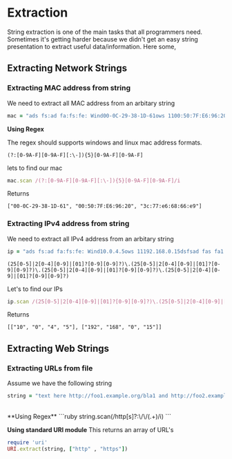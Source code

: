 # Extraction
String extraction is one of the main tasks that all programmers need. Sometimes it's getting harder because we didn't get an easy string presentation to extract useful data/information. Here some,

## Extracting Network Strings


### Extracting MAC address from string
We need to extract all MAC address from an arbitary string
```ruby
mac = "ads fs:ad fa:fs:fe: Wind00-0C-29-38-1D-61ows 1100:50:7F:E6:96:20dsfsad fas fa1 3c:77:e6:68:66:e9 f2"
```

**Using Regex**

The regex should supports windows and linux mac address formats.

`(?:[0-9A-F][0-9A-F][:\-]){5}[0-9A-F][0-9A-F]`

lets to find our mac
```ruby
mac.scan /(?:[0-9A-F][0-9A-F][:\-]){5}[0-9A-F][0-9A-F]/i
```
Returns
```
["00-0C-29-38-1D-61", "00:50:7F:E6:96:20", "3c:77:e6:68:66:e9"]
```

### Extracting IPv4 address from string
We need to extract all IPv4 address from an arbitary string

```ruby
ip = "ads fs:ad fa:fs:fe: Wind10.0.4.5ows 11192.168.0.15dsfsad fas fa1 20.555.1.700 f2"
```

```
(25[0-5]|2[0-4][0-9]|[01]?[0-9][0-9]?)\.(25[0-5]|2[0-4][0-9]|[01]?[0-9][0-9]?)\.(25[0-5]|2[0-4][0-9]|[01]?[0-9][0-9]?)\.(25[0-5]|2[0-4][0-9]|[01]?[0-9][0-9]?)
```
Let's to find our IPs

```ruby
ip.scan /(25[0-5]|2[0-4][0-9]|[01]?[0-9][0-9]?)\.(25[0-5]|2[0-4][0-9]|[01]?[0-9][0-9]?)\.(25[0-5]|2[0-4][0-9]|[01]?[0-9][0-9]?)\.(25[0-5]|2[0-4][0-9]|[01]?[0-9][0-9]?)/

```
Returns
```
[["10", "0", "4", "5"], ["192", "168", "0", "15"]]
```


## Extracting Web Strings
### Extracting URLs from file
Assume we have the following string

```ruby
string = "text here http://foo1.example.org/bla1 and http://foo2.example.org/bla2 and here mailto:test@example.com and here also."
```
<br>
**Using Regex**
```ruby
string.scan(/http[s]?:\/\/(.+)/i)
```

**Using standard URI module**
This returns an array of URL's
```ruby
require 'uri'
URI.extract(string, ["http" , "https"])
```


